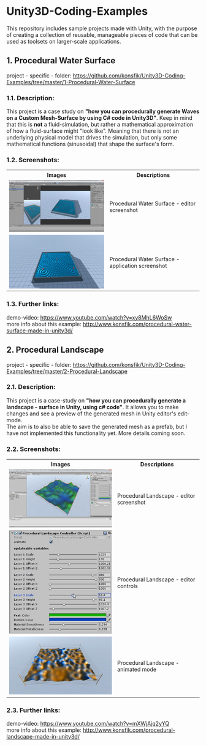 # Unity3D-Coding-Examples
This repository includes sample projects made with Unity, with the purpose of creating a collection of reusable, manageable pieces of code that can be used as toolsets on larger-scale applications.  
## 1. Procedural Water Surface
project - specific - folder: https://github.com/konsfik/Unity3D-Coding-Examples/tree/master/1-Procedural-Water-Surface  
### 1.1. Description:
This project is a case study on **"how you can procedurally generate Waves on a Custom Mesh-Surface by using C# code in Unity3D"**. Keep in mind that this is **not** a fluid-simulation, but rather a mathematical approximation of how a fluid-surface might "look like". Meaning that there is not an underlying physical model that drives the simulation, but only some mathematical functions (sinusoidal) that shape the surface's form.  
### 1.2. Screenshots:  
<table style="width:100%">
  <tr>
    <th>Images</th>
    <th>Descriptions</th>
  </tr>
  <tr>
    <td><img src="/screenshots/1-Procedural-Water-Surface-Screenshots/konsfik-procedural-water-surface-unity3d-project-editor-screenshot.jpg" width="400" title="Procedural Water Surface - editor screenshot" /></td>
    <td>Procedural Water Surface - editor screenshot</td> 
  </tr>
  <tr>
    <td><img src="/screenshots/1-Procedural-Water-Surface-Screenshots/konsfik-procedural-water-surface-unity3d-screenshot-1.jpg" width="400" title="Procedural Water Surface - application screenshot" />  </td>
    <td>Procedural Water Surface - application screenshot</td> 
  </tr>
</table>  

### 1.3. Further links:  
demo-video: https://www.youtube.com/watch?v=xy8MhL6WoSw  
more info about this example: http://www.konsfik.com/procedural-water-surface-made-in-unity3d/  
  
## 2. Procedural Landscape  
project - specific - folder: https://github.com/konsfik/Unity3D-Coding-Examples/tree/master/2-Procedural-Landscape  
### 2.1. Description:  
This project is a case-study on **"how you can procedurally generate a landscape - surface in Unity, using c# code"**. It allows you to make changes and see a preview of the generated mesh in Unity editor's edit-mode.  
The aim is to also be able to save the generated mesh as a prefab, but I have not implemented this functionality yet. More details coming soon.  
### 2.2. Screenshots:  
<table style="width:100%;">
  <tr>
    <th>Images</th>
    <th>Descriptions</th>
  </tr>
  <tr>
    <td><img src="/screenshots/2-Procedural-Landscape-Screenshots/konsfik-procedural-landscape-editor-screenshot-1.jpg" width="400" title="editor screenshot" /> </td>
    <td>Procedural Landscape - editor screenshot</td> 
  </tr>
  <tr>
    <td><img src="/screenshots/2-Procedural-Landscape-Screenshots/konsfik-procedural-landscape-editor-screenshot-controls.jpg" width="400" title="editor controls" />  </td>
    <td>Procedural Landscape - editor controls</td> 
  </tr>
  <tr>
    <td><img src="/screenshots/2-Procedural-Landscape-Screenshots/konsfik-procedural-landscape-animated-play-mode-screenshot-1.jpg" width="400" title="animated play mode screenshot" /></td>
    <td>Procedural Landscape - animated mode</td> 
  </tr>
</table>
 
### 2.3. Further links:  
demo-video: https://www.youtube.com/watch?v=mXWjAjq2yYQ  
more info about this example: http://www.konsfik.com/procedural-landscape-made-in-unity3d/  
